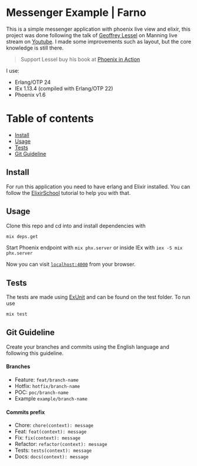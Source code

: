 # Messenger Example | Farno 

This is a simple messenger application with phoenix live view and elixir, this project was done following the talk of [Geoffrey Lessel](https://twitter.com/geolessel) on Manning live stream on [Youtube](https://youtu.be/_rTFZbvMfJA). I made some improvements such as layout, but the core knowledge is still there.

> Support Lessel buy his book at [Phoenix in Action](http://phoenixinaction.com)

I use:
- Erlang/OTP 24
- IEx 1.13.4 (compiled with Erlang/OTP 22)
- Phoenix v1.6 

Table of contents
=================

  * [Install](#install)
  * [Usage](#usage)
  * [Tests](#tests)
  * [Git Guideline](#git-guideline)

## Install
For run this application you need to have erlang and Elixir installed. You can follow the [ElixirSchool](https://elixirschool.com/en/lessons/basics/basics#installing-elixir-1) tutorial to help you with that.  

## Usage
Clone this repo and cd into and install dependencies with 

```bash 
mix deps.get
```

Start Phoenix endpoint with `mix phx.server` or inside IEx with `iex -S mix phx.server`

Now you can visit [`localhost:4000`](http://localhost:4000) from your browser.


## Tests

The tests are made using [ExUnit](https://hexdocs.pm/ex_unit/main/ExUnit.html) and can be found on the test folder. To run use

```bash
mix test
```

## Git Guideline
Create your branches and commits using the English language and following this guideline.

#### Branches
- Feature:  `feat/branch-name`
- Hotfix: `hotfix/branch-name`
- POC: `poc/branch-name`
- Example `example/branch-name`

#### Commits prefix
- Chore: `chore(context): message`
- Feat: `feat(context): message`
- Fix: `fix(context): message`
- Refactor: `refactor(context): message`
- Tests: `tests(context): message`
- Docs: `docs(context): message`

